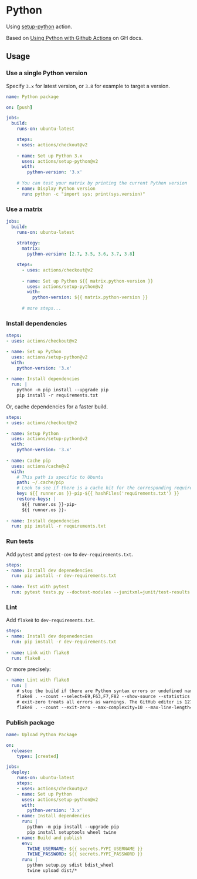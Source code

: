 # Python

Using [setup-python](https://github.com/actions/setup-python) action.

Based on [Using Python with Github Actions](https://help.github.com/en/actions/language-and-framework-guides/using-python-with-github-actions) on GH docs.


## Usage

### Use a single Python version

Specify `3.x` for latest version, or `3.8` for example to target a version.

```yaml
name: Python package

on: [push]

jobs:
  build:
    runs-on: ubuntu-latest

    steps:
    - uses: actions/checkout@v2
    
    - name: Set up Python 3.x
      uses: actions/setup-python@v2
      with:
        python-version: '3.x' 
        
    # You can test your matrix by printing the current Python version
    - name: Display Python version
      run: python -c "import sys; print(sys.version)"
```

### Use a matrix

```yaml
jobs:
  build:
    runs-on: ubuntu-latest
    
    strategy:
      matrix:
        python-version: [2.7, 3.5, 3.6, 3.7, 3.8]

    steps:
      - uses: actions/checkout@v2
      
      - name: Set up Python ${{ matrix.python-version }}
        uses: actions/setup-python@v2
        with:
          python-version: ${{ matrix.python-version }}
        
      # more steps...
```

### Install dependencies

```yaml
steps:
- uses: actions/checkout@v2

- name: Set up Python
  uses: actions/setup-python@v2
  with:
    python-version: '3.x'
    
- name: Install dependencies
  run: |
    python -m pip install --upgrade pip
    pip install -r requirements.txt
```

Or, cache dependencies for a faster build.

```yaml
steps:
- uses: actions/checkout@v2

- name: Setup Python
  uses: actions/setup-python@v2
  with:
    python-version: '3.x'
    
- name: Cache pip
  uses: actions/cache@v2
  with:
    # This path is specific to Ubuntu
    path: ~/.cache/pip
    # Look to see if there is a cache hit for the corresponding requirements file
    key: ${{ runner.os }}-pip-${{ hashFiles('requirements.txt') }}
    restore-keys: |
      ${{ runner.os }}-pip-
      ${{ runner.os }}-
      
- name: Install dependencies
  run: pip install -r requirements.txt
```

### Run tests

Add `pytest` and `pytest-cov` to `dev-requirements.txt`.

```yaml
steps:
- name: Install dev depenedencies
  run: pip install -r dev-requirements.txt
  
- name: Test with pytest
  run: pytest tests.py --doctest-modules --junitxml=junit/test-results.xml --cov=com --cov-report=xml --cov-report=html
```

### Lint

Add `flake8` to `dev-requirements.txt`.

```yaml
steps:
- name: Install dev depenedencies
  run: pip install -r dev-requirements.txt
  
- name: Link with flake8
  run: flake8 .
```

Or more precisely:

```yaml
- name: Lint with flake8
  run: |
    # stop the build if there are Python syntax errors or undefined names
    flake8 . --count --select=E9,F63,F7,F82 --show-source --statistics
    # exit-zero treats all errors as warnings. The GitHub editor is 127 chars wide
    flake8 . --count --exit-zero --max-complexity=10 --max-line-length=127 --statistics
```

### Publish package

```yaml
name: Upload Python Package

on:
  release:
    types: [created]

jobs:
  deploy:
    runs-on: ubuntu-latest
    steps:
    - uses: actions/checkout@v2
    - name: Set up Python
      uses: actions/setup-python@v2
      with:
        python-version: '3.x'
    - name: Install dependencies
      run: |
        python -m pip install --upgrade pip
        pip install setuptools wheel twine
    - name: Build and publish
      env:
        TWINE_USERNAME: ${{ secrets.PYPI_USERNAME }}
        TWINE_PASSWORD: ${{ secrets.PYPI_PASSWORD }}
      run: |
        python setup.py sdist bdist_wheel
        twine upload dist/*
```
